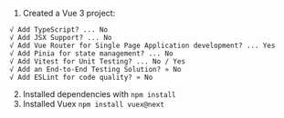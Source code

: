 1. Created a Vue 3 project:
```npm create vue@latest image-editor-web-app
√ Add TypeScript? ... No 
√ Add JSX Support? ... No
√ Add Vue Router for Single Page Application development? ... Yes
√ Add Pinia for state management? ... No
√ Add Vitest for Unit Testing? ... No / Yes
√ Add an End-to-End Testing Solution? » No
√ Add ESLint for code quality? » No
```
2. Installed dependencies with `npm install`
3. Installed Vuex `npm install vuex@next`